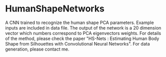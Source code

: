 # HumanShapeNetworks

A CNN trained to recognize the human shape PCA parameters.
Example inputs are included in data file. 
The output of the network is a 20 dimension vector which numbers correspond to PCA eigenvectors weights. 
For details of the method, please check the paper "HS-Nets : Estimating Human Body Shape from Silhouettes with Convolutional Neural Networks".
For data generation, please contact me.
